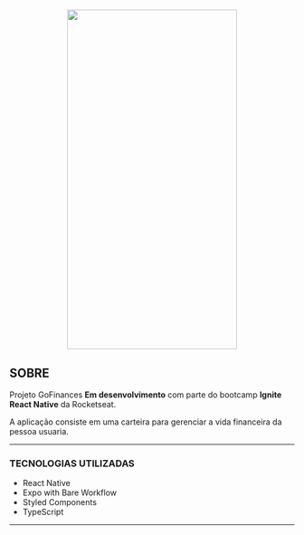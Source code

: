 <h1 align="center">
    <img  width="300px" height="600px" src="./gofinances.gif">
</h1>

## **SOBRE**
Projeto GoFinances **Em desenvolvimento** com parte do bootcamp **Ignite React Native** da Rocketseat.


A aplicação consiste em uma carteira para gerenciar a vida financeira da pessoa usuaria.

---
  

### **TECNOLOGIAS UTILIZADAS**


- React Native
- Expo with Bare Workflow
- Styled Components
- TypeScript

---





